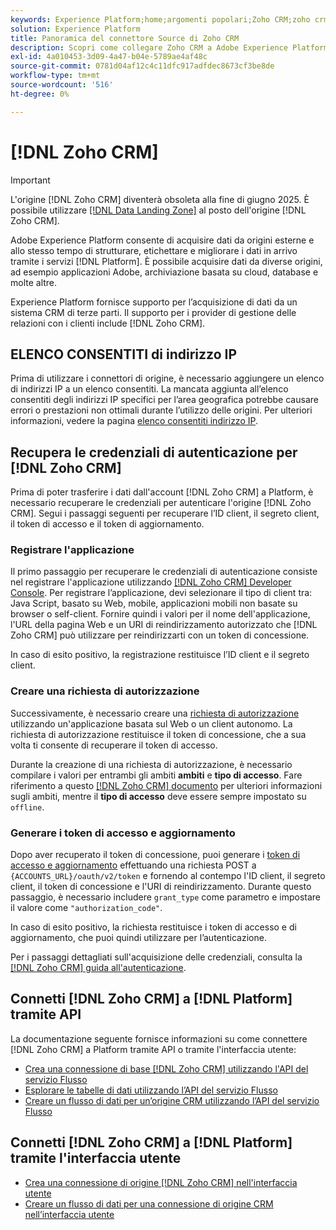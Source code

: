 ```yaml
---
keywords: Experience Platform;home;argomenti popolari;Zoho CRM;zoho crm;Zoho;zoho
solution: Experience Platform
title: Panoramica del connettore Source di Zoho CRM
description: Scopri come collegare Zoho CRM a Adobe Experience Platform utilizzando le API o l’interfaccia utente.
exl-id: 4a010453-3d09-4a47-b04e-5789ae4af48c
source-git-commit: 0781d04af12c4c11dfc917adfdec8673cf3be8de
workflow-type: tm+mt
source-wordcount: '516'
ht-degree: 0%

---
```


# [!DNL Zoho CRM]

>[!IMPORTANT]
>
>L&#39;origine [!DNL Zoho CRM] diventerà obsoleta alla fine di giugno 2025. È possibile utilizzare [[!DNL Data Landing Zone]](../cloud-storage/data-landing-zone.md) al posto dell&#39;origine [!DNL Zoho CRM].

Adobe Experience Platform consente di acquisire dati da origini esterne e allo stesso tempo di strutturare, etichettare e migliorare i dati in arrivo tramite i servizi [!DNL Platform]. È possibile acquisire dati da diverse origini, ad esempio applicazioni Adobe, archiviazione basata su cloud, database e molte altre.

Experience Platform fornisce supporto per l’acquisizione di dati da un sistema CRM di terze parti. Il supporto per i provider di gestione delle relazioni con i clienti include [!DNL Zoho CRM].

## ELENCO CONSENTITI di indirizzo IP

Prima di utilizzare i connettori di origine, è necessario aggiungere un elenco di indirizzi IP a un elenco consentiti. La mancata aggiunta all’elenco consentiti degli indirizzi IP specifici per l’area geografica potrebbe causare errori o prestazioni non ottimali durante l’utilizzo delle origini. Per ulteriori informazioni, vedere la pagina [elenco consentiti indirizzo IP](../../ip-address-allow-list.md).

## Recupera le credenziali di autenticazione per [!DNL Zoho CRM]

Prima di poter trasferire i dati dall&#39;account [!DNL Zoho CRM] a Platform, è necessario recuperare le credenziali per autenticare l&#39;origine [!DNL Zoho CRM]. Segui i passaggi seguenti per recuperare l’ID client, il segreto client, il token di accesso e il token di aggiornamento.

### Registrare l&#39;applicazione

Il primo passaggio per recuperare le credenziali di autenticazione consiste nel registrare l&#39;applicazione utilizzando [[!DNL Zoho CRM] Developer Console](https://accounts.zoho.com/). Per registrare l’applicazione, devi selezionare il tipo di client tra: Java Script, basato su Web, mobile, applicazioni mobili non basate su browser o self-client. Fornire quindi i valori per il nome dell&#39;applicazione, l&#39;URL della pagina Web e un URI di reindirizzamento autorizzato che [!DNL Zoho CRM] può utilizzare per reindirizzarti con un token di concessione.

In caso di esito positivo, la registrazione restituisce l’ID client e il segreto client.

### Creare una richiesta di autorizzazione

Successivamente, è necessario creare una [richiesta di autorizzazione](https://www.zoho.com/crm/developer/docs/api/v2/auth-request.html) utilizzando un&#39;applicazione basata sul Web o un client autonomo. La richiesta di autorizzazione restituisce il token di concessione, che a sua volta ti consente di recuperare il token di accesso.

Durante la creazione di una richiesta di autorizzazione, è necessario compilare i valori per entrambi gli ambiti **ambiti** e **tipo di accesso**. Fare riferimento a questo [[!DNL Zoho CRM] documento](https://www.zoho.com/crm/developer/docs/api/v2/scopes.html) per ulteriori informazioni sugli ambiti, mentre il **tipo di accesso** deve essere sempre impostato su `offline`.

### Generare i token di accesso e aggiornamento

Dopo aver recuperato il token di concessione, puoi generare i [token di accesso e aggiornamento](https://www.zoho.com/crm/developer/docs/api/v2/access-refresh.html) effettuando una richiesta POST a `{ACCOUNTS_URL}/oauth/v2/token` e fornendo al contempo l&#39;ID client, il segreto client, il token di concessione e l&#39;URI di reindirizzamento. Durante questo passaggio, è necessario includere `grant_type` come parametro e impostare il valore come `"authorization_code"`.

In caso di esito positivo, la richiesta restituisce i token di accesso e di aggiornamento, che puoi quindi utilizzare per l’autenticazione.

Per i passaggi dettagliati sull&#39;acquisizione delle credenziali, consulta la [[!DNL Zoho CRM] guida all&#39;autenticazione](https://www.zoho.com/crm/developer/docs/api/v2/oauth-overview.html).

## Connetti [!DNL Zoho CRM] a [!DNL Platform] tramite API

La documentazione seguente fornisce informazioni su come connettere [!DNL Zoho CRM] a Platform tramite API o tramite l&#39;interfaccia utente:

- [Crea una connessione di base  [!DNL Zoho CRM]  utilizzando l&#39;API del servizio Flusso](../../tutorials/api/create/crm/zoho.md)
- [Esplorare le tabelle di dati utilizzando l’API del servizio Flusso](../../tutorials/api/explore/tabular.md)
- [Creare un flusso di dati per un’origine CRM utilizzando l’API del servizio Flusso](../../tutorials/api/collect/crm.md)

## Connetti [!DNL Zoho CRM] a [!DNL Platform] tramite l&#39;interfaccia utente

- [Crea una connessione di origine  [!DNL Zoho CRM]  nell&#39;interfaccia utente](../../tutorials/ui/create/crm/zoho.md)
- [Creare un flusso di dati per una connessione di origine CRM nell’interfaccia utente](../../tutorials/ui/dataflow/crm.md)
